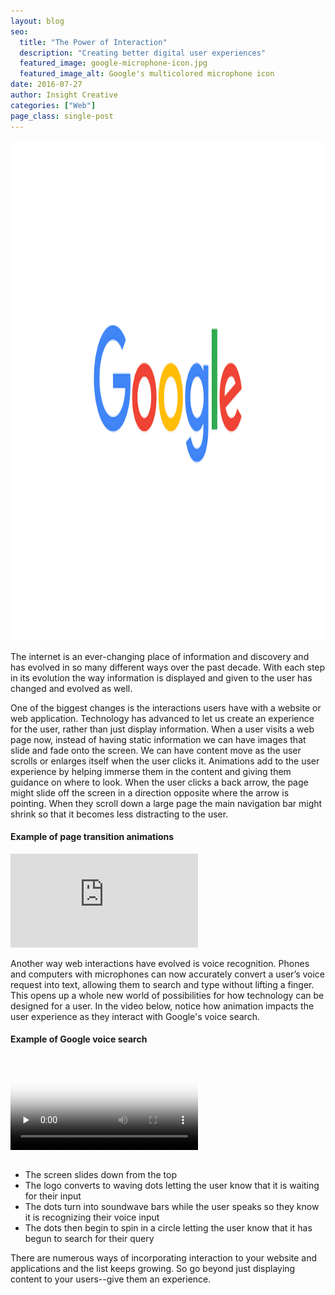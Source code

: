```yaml
---
layout: blog
seo:
  title: "The Power of Interaction"
  description: "Creating better digital user experiences"
  featured_image: google-microphone-icon.jpg
  featured_image_alt: Google's multicolored microphone icon
date: 2016-07-27
author: Insight Creative
categories: ["Web"]
page_class: single-post
---
```


<img src="The-Power-of-Interaction-1.gif" alt="Add Interaction to the Web" width="1200" height="800">

The internet is an ever-changing place of information and discovery and has evolved in so many different ways over the past decade. With each step in its evolution the way information is displayed and given to the user has changed and evolved as well.

One of the biggest changes is the interactions users have with a website or web application. Technology has advanced to let us create an experience for the user, rather than just display information. When a user visits a web page now, instead of having static information we can have images that slide and fade onto the screen. We can have content move as the user scrolls or enlarges itself when the user clicks it. Animations add to the user experience by helping immerse them in the content and giving them guidance on where to look. When the user clicks a back arrow, the page might slide off the screen in a direction opposite where the arrow is pointing. When they scroll down a large page the main navigation bar might shrink so that it becomes less distracting to the user.

#### Example of page transition animations

<div class="aspect-ratio">
  <iframe src="https://player.vimeo.com/video/173269145" frameborder="0" webkitallowfullscreen mozallowfullscreen allowfullscreen></iframe>
</div>

Another way web interactions have evolved is voice recognition. Phones and computers with microphones can now accurately convert a user’s voice request into text, allowing them to search and type without lifting a finger. This opens up a whole new world of possibilities for how technology can be designed for a user. In the video below, notice how animation impacts the user experience as they interact with Google's voice search.

#### Example of Google voice search

<video controls preload="none" poster="google-microphone-icon.jpg" style="margin-bottom: 1em;">
  <source src="https://g-design.storage.googleapis.com/production/v6/assets/g-voice-flow.mp4" type="video/mp4">
  <source src="https://g-design.storage.googleapis.com/production/v6/assets/g-voice-flow.ogg" type="video/ogg">
Your browser does not support the video tag.
</video>

- The screen slides down from the top
- The logo converts to waving dots letting the user know that it is waiting for their input
- The dots turn into soundwave bars while the user speaks so they know it is recognizing their voice input
- The dots then begin to spin in a circle letting the user know that it has begun to search for their query

There are numerous ways of incorporating interaction to your website and applications and the list keeps growing. So go beyond just displaying content to your users--give them an experience.
